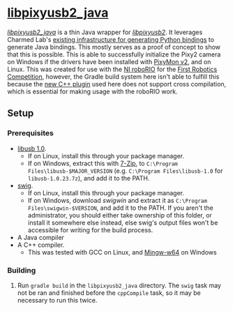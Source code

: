 # [libpixyusb2_java](src/host/libpixyusb2_java)

[*libpixyusb2_java*](src/host/libpixyusb2_java) is a thin Java wrapper for [*libpixyusb2*](https://github.com/charmedlabs/pixy2/tree/master/src/host/libpixyusb2). It leverages Charmed Lab's [existing infrastructure for generating Python bindings](https://github.com/charmedlabs/pixy2/tree/master/src/host/libpixyusb2_examples/python_demos) to generate Java bindings. This mostly serves as a proof of concept to show that this is possible. This is able to successfully initialize the Pixy2 camera on Windows if the drivers have been installed with [PixyMon v2](https://pixycam.com/downloads-pixy2/), and on Linux. This was created for use with the [NI roboRIO](https://www.andymark.com/products/ni-roborio) for the [First Robotics Competition](https://www.firstinspires.org/robotics/frc), however, the Gradle build system here isn't able to fulfill this because the [new C++ plugin](https://blog.gradle.org/introducing-the-new-cpp-plugins) used here does not support cross compilation, which is essential for making usage with the roboRIO work.

## Setup

### Prerequisites
- [libusb 1.0](https://github.com/libusb/libusb/releases).
  - If on Linux, install this through your package manager.
  - If on Windows, extract this with [7-Zip](https://www.7-zip.org/download.html), to `C:\Program Files\libusb-$MAJOR_VERSION` (e.g. `C:\Program Files\libusb-1.0` for `libusb-1.0.23.7z`), and add it to the PATH.
- [swig](http://www.swig.org/download.html).
  - If on Linux, install this through your package manager.
  - If on Windows, download *swigwin* and extract it as `C:\Program Files\swigwin-$VERSION`, and add it to the PATH. If you aren't the administrator, you should either take ownership of this folder, or install it somewhere else instead, else swig's output files won't be accessible for writing for the build process.
- A Java compiler
- A C++ compiler.
  - This was tested with GCC on Linux, and [Mingw-w64](http://mingw-w64.org/doku.php/download) on Windows

### Building
1. Run `gradle build` in the `libpixyusb2_java` directory. The `swig` task may not be ran and finished before the `cppCompile` task, so it may be necessary to run this twice.